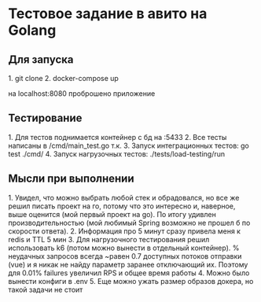 <h1>Тестовое задание в авито на Golang</h1>

<h2>Для запуска</h2>
1. git clone
2. docker-compose up

на localhost:8080 проброшено приложение

<h2>Тестирование</h2>
1. Для тестов поднимается контейнер с бд на :5433
2. Все тесты написаны в /cmd/main_test.go т.к.
3. Запуск интеграционных тестов: go test ./cmd/
4. Запуск нагрузочных тестов: ./tests/load-testing/run


<h2>Мысли при выполнении</h2>
1. Увидел, что можно выбрать любой стек и обрадовался, но все же решил писать проект на го, потому что это интересно и, наверное, выше оценится (мой первый проект на go). По итогу удивлен производительностью (мой любимый Spring возможно не прошел б по скорости ответа).
2. Информация про 5 минут сразу привела меня к redis и TTL 5 мин
3. Для нагрузочного тестирования решил использовать k6 (потом можно вынести в отдельный контейнер). % неудачных запросов всегда ~равен 0.7 доступных потоков отправки (vue) и я никак не найду параметр заранее отключающий их. Поэтому для 0.01% failures увеличил RPS и общее время работы
4. Можно было вынести конфиги в .env
5. Еще можно ужать размер образов докера, но такой задачи не стоит

